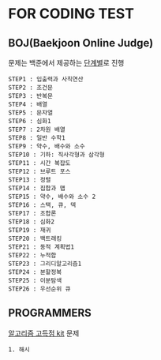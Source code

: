 # FOR CODING TEST

## BOJ(Baekjoon Online Judge)

문제는 백준에서 제공하는 [단계별](https://www.acmicpc.net/step)로 진행
  
```
STEP1 : 입출력과 사칙연산
STEP2 : 조건문
STEP3 : 반복문
STEP4 : 배열
STEP5 : 문자열
STEP6 : 심화1
STEP7 : 2차원 배열
STEP8 : 일반 수학1
STEP9 : 약수, 배수와 소수
STEP10 : 기하: 직사각형과 삼각형
STEP11 : 시간 복잡도
STEP12 : 브루트 포스
STEP13 : 정렬
STEP14 : 집합과 맵
STEP15 : 약수, 배수와 소수 2
STEP16 : 스택, 큐, 덱
STEP17 : 조합론
STEP18 : 심화2
STEP19 : 재귀
STEP20 : 백트래킹
STEP21 : 동적 계획법1
STEP22 : 누적합
STEP23 : 그리디알고리즘1
STEP24 : 분할정복
STEP25 : 이분탐색
STEP26 : 우선순위 큐
```

## PROGRAMMERS

[알고리즘 고득점 kit](https://school.programmers.co.kr/learn/challenges?tab=algorithm_practice_kit) 문제

```
1. 해시
```